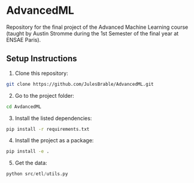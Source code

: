 # AdvancedML
Repository for the final project of the Advanced Machine Learning course (taught by Austin Stromme during the 1st Semester of the final year at ENSAE Paris).

## Setup Instructions

1. Clone this repository:

```bash
git clone https://github.com/JulesBrable/AdvancedML.git
```

2. Go to the project folder:
```bash
cd AvdancedML
```

3. Install the listed dependencies:
   
```bash
pip install -r requirements.txt
```

4. Install the project as a package:
   
```bash
pip install -e .
```

5. Get the data:

```python
python src/etl/utils.py
```
